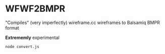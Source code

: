 # WFWF2BMPR

"Compiles" (very imperfectly) wireframe.cc wireframes to Balsamiq BMPR format

**Extrememly** experimental

```sh
node convert.js
```
